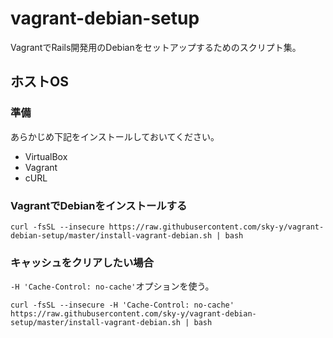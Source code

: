 # vagrant-debian-setup

VagrantでRails開発用のDebianをセットアップするためのスクリプト集。

## ホストOS
### 準備

あらかじめ下記をインストールしておいてください。

- VirtualBox
- Vagrant
- cURL

### VagrantでDebianをインストールする

    curl -fsSL --insecure https://raw.githubusercontent.com/sky-y/vagrant-debian-setup/master/install-vagrant-debian.sh | bash

### キャッシュをクリアしたい場合

`-H 'Cache-Control: no-cache'`オプションを使う。

    curl -fsSL --insecure -H 'Cache-Control: no-cache' https://raw.githubusercontent.com/sky-y/vagrant-debian-setup/master/install-vagrant-debian.sh | bash

